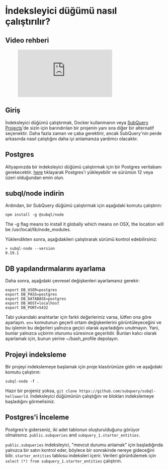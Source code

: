 # İndeksleyici düğümü nasıl çalıştırılır?

## Video rehberi

<figure class="video_container">
  <iframe src="https://www.youtube.com/embed/QfNsR12ItnA" frameborder="0" allowfullscreen="true"></iframe>
</figure>

## Giriş

İndeksleyici düğümü çalıştırmak, Docker kullanmanın veya [SubQuery Projects](https://project.subquery.network/)'de sizin için barındırılan bir projenin yanı sıra diğer bir alternatif seçenektir. Daha fazla zaman ve çaba gerektirir, ancak SubQuery'nin perde arkasında nasıl çalıştığını daha iyi anlamanıza yardımcı olacaktır.

## Postgres

Altyapınızda bir indeksleyici düğümü çalıştırmak için bir Postgres veritabanı gerekecektir. [here](https://www.postgresql.org/download/) tıklayarak Postgres'i yükleyebilir ve sürümün 12 veya üzeri olduğundan emin olun.

## subql/node indirin

Ardından, bir SubQuery düğümü çalıştırmak için aşağıdaki komutu çalıştırın:

```shell
npm install -g @subql/node
```

The -g flag means to install it globally which means on OSX, the location will be /usr/local/lib/node_modules.

Yüklendikten sonra, aşağıdakileri çalıştırarak sürümü kontrol edebilirsiniz:

```shell
> subql-node --version
0.19.1
```

## DB yapılandırmalarını ayarlama

Daha sonra, aşağıdaki çevresel değişkenleri ayarlamanız gerekir:

```shell
export DB_USER=postgres
export DB_PASS=postgres
export DB_DATABASE=postgres
export DB_HOST=localhost
export DB_PORT=5432
```

Tabi yukarıdaki anahtarlar için farklı değerleriniz varsa, lütfen ona göre ayarlayın. `env` komutunun geçerli ortam değişkenlerini görüntüleyeceğini ve bu işlemin bu değerleri yalnızca geçici olarak ayarladığını unutmayın. Yani, bunlar yalnızca uçbirim oturumu süresince geçerlidir. Bunları kalıcı olarak ayarlamak için, bunun yerine ~/bash_profile depolayın.

## Projeyi indeksleme

Bir projeyi indekslemeye başlamak için proje klasörünüze gidin ve aşağıdaki komutu çalıştırın:

```shell
subql-node -f .
```

Hazır bir projeniz yoksa, `git clone https://github.com/subquery/subql-helloworld`. İndeksleyici düğümünün çalıştığını ve blokları indekslemeye başladığını görmelisiniz.

## Postgres'i İnceleme

Postgres'e giderseniz, iki adet tablonun oluşturulduğunu görüyor olmalısınız. `public.subqueries` and `subquery_1.starter_entities`.

`public.subqueries` indeksleyici, "mevcut durumu anlamak" için başladığında yalnızca bir satırı kontrol eder, böylece bir sonrakinde nereye gideceğini bilir. `starter_entities` tablosu indeksleri içerir. Verileri görüntülemek için `select (*) from subquery_1.starter_entities` çalıştırın.
